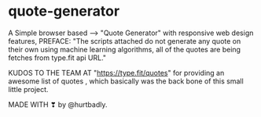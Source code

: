 # quote-generator
A Simple browser based --> "Quote Generator" with responsive web design features,
PREFACE: "The scripts attached do not generate any quote on their own using machine learning algorithms, all of the quotes are being fetches from type.fit api URL."

KUDOS TO THE TEAM AT "https://type.fit/quotes" for providing an awesome list of quotes , which basically was the back bone of this small little project.

MADE WITH ❣ by @hurtbadly.
